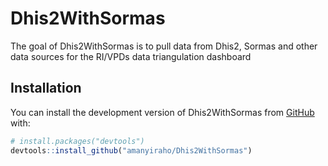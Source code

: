 
<!-- README.md is generated from README.Rmd. Please edit that file -->

# Dhis2WithSormas

<!-- badges: start -->
<!-- badges: end -->

The goal of Dhis2WithSormas is to pull data from Dhis2, Sormas and other
data sources for the RI/VPDs data triangulation dashboard

## Installation

You can install the development version of Dhis2WithSormas from
[GitHub](https://github.com/) with:

``` r
# install.packages("devtools")
devtools::install_github("amanyiraho/Dhis2WithSormas")
```
